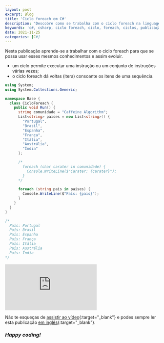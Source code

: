 ```yaml
---
layout: post
excerpt: Blog
title: 'Ciclo foreach em C#'
description: 'Descobre como se trabalha com o ciclo foreach na linguagem de programação C#. Obtém respostas às tuas dúvidas com a teoria e os exemplos apresentados.'
keywords: 'c#, csharp, ciclo foreach, ciclo, foreach, ciclos, publicação'
date: 2021-11-25
categories: [C#]
---
```


Nesta publicação aprende-se a trabalhar com o ciclo foreach para que se possa usar esses mesmos conhecimentos e assim evoluir.

- um ciclo permite executar uma instrução ou um conjunto de instruções várias vezes;
- o ciclo foreach dá voltas (itera) consoante os itens de uma sequência.

```csharp
using System;
using System.Collections.Generic;

namespace Base {
  class CicloForeach {
    public void Run() {
      string comunidade = "Caffeine Algorithm";
      List<string> paises = new List<string>() {
        "Portugal",
        "Brasil",
        "Espanha",
        "França",
        "Itália",
        "Austrália",
        "Índia"
      };

      /*
        foreach (char carater in comunidade) {
          Console.WriteLine($"Carater: {carater}");
        }
      */

      foreach (string pais in paises) {
        Console.WriteLine($"País: {pais}");
      }
    }
  }
}

/*
  País: Portugal
  País: Brasil
  País: Espanha
  País: França
  País: Itália
  País: Austrália
  País: Índia
*/
```

<div class="video-container">
  <iframe src="https://www.youtube.com/embed/seMBMqxe8KA" frameborder="0" allowfullscreen></iframe>
</div>

Não te esqueças de [assistir ao vídeo](https://youtu.be/seMBMqxe8KA){:target="\_blank"} e podes sempre ler esta publicação [em inglês](https://nelsonsilvadev.com/blog/foreach-loop-in-csharp/){:target="\_blank"}.

### _Happy coding!_
